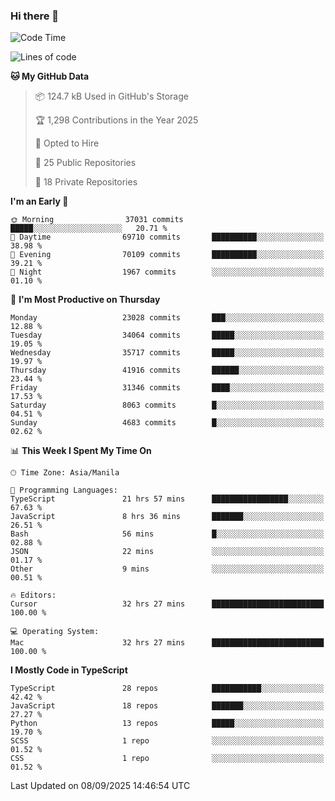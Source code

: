 ### Hi there 👋

<!--START_SECTION:waka-->
![Code Time](http://img.shields.io/badge/Code%20Time-2%2C106%20hrs%2056%20mins-blue)

![Lines of code](https://img.shields.io/badge/From%20Hello%20World%20I%27ve%20Written-68.3%20million%20lines%20of%20code-blue)

**🐱 My GitHub Data** 

> 📦 124.7 kB Used in GitHub's Storage 
 > 
> 🏆 1,298 Contributions in the Year 2025
 > 
> 💼 Opted to Hire
 > 
> 📜 25 Public Repositories 
 > 
> 🔑 18 Private Repositories 
 > 
**I'm an Early 🐤** 

```text
🌞 Morning                37031 commits       █████░░░░░░░░░░░░░░░░░░░░   20.71 % 
🌆 Daytime                69710 commits       ██████████░░░░░░░░░░░░░░░   38.98 % 
🌃 Evening                70109 commits       ██████████░░░░░░░░░░░░░░░   39.21 % 
🌙 Night                  1967 commits        ░░░░░░░░░░░░░░░░░░░░░░░░░   01.10 % 
```
📅 **I'm Most Productive on Thursday** 

```text
Monday                   23028 commits       ███░░░░░░░░░░░░░░░░░░░░░░   12.88 % 
Tuesday                  34064 commits       █████░░░░░░░░░░░░░░░░░░░░   19.05 % 
Wednesday                35717 commits       █████░░░░░░░░░░░░░░░░░░░░   19.97 % 
Thursday                 41916 commits       ██████░░░░░░░░░░░░░░░░░░░   23.44 % 
Friday                   31346 commits       ████░░░░░░░░░░░░░░░░░░░░░   17.53 % 
Saturday                 8063 commits        █░░░░░░░░░░░░░░░░░░░░░░░░   04.51 % 
Sunday                   4683 commits        █░░░░░░░░░░░░░░░░░░░░░░░░   02.62 % 
```


📊 **This Week I Spent My Time On** 

```text
🕑︎ Time Zone: Asia/Manila

💬 Programming Languages: 
TypeScript               21 hrs 57 mins      █████████████████░░░░░░░░   67.63 % 
JavaScript               8 hrs 36 mins       ███████░░░░░░░░░░░░░░░░░░   26.51 % 
Bash                     56 mins             █░░░░░░░░░░░░░░░░░░░░░░░░   02.88 % 
JSON                     22 mins             ░░░░░░░░░░░░░░░░░░░░░░░░░   01.17 % 
Other                    9 mins              ░░░░░░░░░░░░░░░░░░░░░░░░░   00.51 % 

🔥 Editors: 
Cursor                   32 hrs 27 mins      █████████████████████████   100.00 % 

💻 Operating System: 
Mac                      32 hrs 27 mins      █████████████████████████   100.00 % 
```

**I Mostly Code in TypeScript** 

```text
TypeScript               28 repos            ███████████░░░░░░░░░░░░░░   42.42 % 
JavaScript               18 repos            ███████░░░░░░░░░░░░░░░░░░   27.27 % 
Python                   13 repos            █████░░░░░░░░░░░░░░░░░░░░   19.70 % 
SCSS                     1 repo              ░░░░░░░░░░░░░░░░░░░░░░░░░   01.52 % 
CSS                      1 repo              ░░░░░░░░░░░░░░░░░░░░░░░░░   01.52 % 
```




 Last Updated on 08/09/2025 14:46:54 UTC
<!--END_SECTION:waka-->
